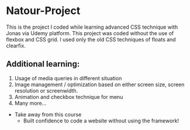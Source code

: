 # Natour-Project
This is the project I coded while learning advanced CSS technique with Jonas via Udemy platform.
This project was coded without the use of flexbox and CSS grid. I used only the old CSS techniques of floats and clearfix.
## Additional learning:
1. Usage of media queries in different situation
2. Image management / optimization based on either screen size, screen resolution or screenwidth.
3. Animation and checkbox technique for menu
4. Many more...
* Take away from this course
  * Built confidence to code a website without using the framework!
